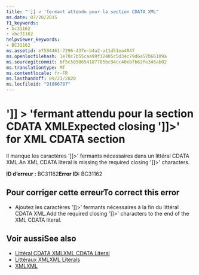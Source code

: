 ```yaml
---
title: "']] > 'fermant attendu pour la section CDATA XML"
ms.date: 07/20/2015
f1_keywords:
- bc31162
- vbc31162
helpviewer_keywords:
- BC31162
ms.assetid: e7594461-7296-437e-b4a2-a11d51ea4047
ms.openlocfilehash: 1e78c7b55caa99f12485c5d34c79d6a57b66109a
ms.sourcegitcommit: bf5c5850654187705bc94cc40ebfb62fe346ab02
ms.translationtype: MT
ms.contentlocale: fr-FR
ms.lasthandoff: 09/23/2020
ms.locfileid: "91066787"
---
```

# <a name="expected-closing--for-xml-cdata-section"></a><span data-ttu-id="f419a-102">']] > 'fermant attendu pour la section CDATA XML</span><span class="sxs-lookup"><span data-stu-id="f419a-102">Expected closing ']]>' for XML CDATA section</span></span>

<span data-ttu-id="f419a-103">Il manque les caractères ']]>' fermants nécessaires dans un littéral CDATA XML.</span><span class="sxs-lookup"><span data-stu-id="f419a-103">An XML CDATA literal is missing the required closing ']]>' characters.</span></span>  
  
 <span data-ttu-id="f419a-104">**ID d’erreur :** BC31162</span><span class="sxs-lookup"><span data-stu-id="f419a-104">**Error ID:** BC31162</span></span>  
  
## <a name="to-correct-this-error"></a><span data-ttu-id="f419a-105">Pour corriger cette erreur</span><span class="sxs-lookup"><span data-stu-id="f419a-105">To correct this error</span></span>  
  
- <span data-ttu-id="f419a-106">Ajoutez les caractères ']]>' fermants nécessaires à la fin du littéral CDATA XML.</span><span class="sxs-lookup"><span data-stu-id="f419a-106">Add the required closing ']]>' characters to the end of the XML CDATA literal.</span></span>  
  
## <a name="see-also"></a><span data-ttu-id="f419a-107">Voir aussi</span><span class="sxs-lookup"><span data-stu-id="f419a-107">See also</span></span>

- [<span data-ttu-id="f419a-108">Littéral CDATA XML</span><span class="sxs-lookup"><span data-stu-id="f419a-108">XML CDATA Literal</span></span>](../language-reference/xml-literals/xml-cdata-literal.md)
- [<span data-ttu-id="f419a-109">Littéraux XML</span><span class="sxs-lookup"><span data-stu-id="f419a-109">XML Literals</span></span>](../language-reference/xml-literals/index.md)
- [<span data-ttu-id="f419a-110">XML</span><span class="sxs-lookup"><span data-stu-id="f419a-110">XML</span></span>](../programming-guide/language-features/xml/index.md)
